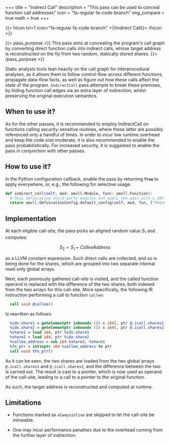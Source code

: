 +++
title       = "Indirect Call"
description = "This pass can be used to conceal function call addresses"
icon        = "fa-regular fa-code-branch"
img_compare = true
math        = true
+++

{{< hicon lvl=1 icon="fa-regular fa-code-branch" >}}Indirect Call{{< /hicon >}}

{{< pass_purpose >}}
This pass aims at concealing the program's call graph by converting direct function
calls into indirect calls, whose target address is reconstructed on the fly from two
random, statically stored shares.
{{< /pass_purpose >}}

Static analysis tools lean heavily on the call graph for interprocedural analyses, as
it allows them to follow control-flow across different functions, propagate data-flow
facts, as well as figure out how these calls affect the state of the program.
`IndirectCall` pass attempts to break these premises, by hiding function call edges
via an extra layer of indirection, whilst preserving the original execution semantics.

## When to use it?

As for the other passes, it is recommended to employ IndirectCall on functions calling
security-sensitive routines, where these latter are possibly referenced only a handful
of times. In order to incur low runtime overhead and keep the code size moderate, it is
also recommended to enable the pass probabilistically. For increased security, it is
suggested to enable the pass in conjunction with other passes.

## How to use it?

In the Python configuration callback, enable the pass by returning **`True`** to apply
everywhere, or, e.g., the following for selective usage:

```python
def indirect_call(self, mod: omvll.Module, func: omvll.Function):
  # Skip obfuscating third-party modules and apply the pass with a 20% likelihood.
  return omvll.ObfuscationConfig.default_config(self, mod, fun, ["third-party/"], [], [], 20)
```

## Implementation

At each eligible call-site, the pass picks an aligned random value $S_1$ and computes:

$$S_2 = S_1 + CalleeAddress$$

as a LLVM constant expression. Such direct calls are collected, and so is being done
for the shares, which are grouped into two separate internal read-only global arrays.

Next, each previously gathered call-site is visited, and the called function operand is
replaced with the difference of the two shares, both indexed from the two arrays for this
call-site. More specifically, the following IR instruction performing a call to function
`callee`:

```llvm
  call void @callee()
```

Is rewritten as follows:

```llvm
  %idx.share1 = getelementptr inbounds ([8 x i64], ptr @.icall.shares1, i64 0, i64 %idx)
  %idx.share2 = getelementptr inbounds ([8 x i64], ptr @.icall.shares2, i64 0, i64 %idx)
  %share1 = load i64, ptr %idx.share1
  %share2 = load i64, ptr %idx.share2
  %callee_address = sub i64 %share2, %share1
  %fn_ptr = inttoptr i64 %callee_address to ptr
  call void %fn_ptr()
```

As it can be seen, the two shares are loaded from the two global arrays `@.icall.shares1` and
`@.icall.shares2`, and the difference between the two is carried out. The result is cast
to a pointer, which is now used as operand of the call-site, leading to a call to a pointer
to the original function. 

As such, the target address is reconstructed and computed at runtime.

## Limitations

- Functions marked as `alwaysinline` are skipped to let the call-site be inlineable.

- One may incur performance penalties due to the overhead coming from the further layer of indirection.
